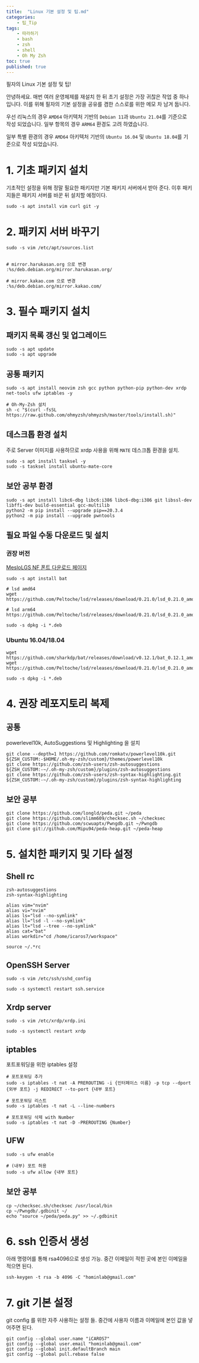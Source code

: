 ```yaml
---
title:  "Linux 기본 설정 및 팁.md"
categories:
    - 팁_Tip
tags:
    - 따라하기
    - bash
    - zsh
    - shell
    - Oh My Zsh
toc: true
published: true
---
```

필자의 Linux 기본 설정 및 팁!

안녕하세요. 매번 여러 운영체제를 재설치 한 뒤 초기 설정은 가장 귀찮은 작업 중 하나 입니다. 이를 위해 필자의 기본 설정을 공유를 겸한 스스로를 위한 메모 차 남겨 둡니다.

우선 리눅스의 경우 `AMD64` 아키텍처 기반의 `Debian 11`과 `Ubuntu 21.04`를 기준으로 작성 되었습니다. 일부 항목의 경우 `ARM64` 환경도 고려 하였습니다.

일부 특별 환경의 경우 `AMD64` 아키텍처 기반의 `Ubuntu 16.04` 및 `Ubuntu 18.04`를 기준으로 작성 되었습니다.

# 1. 기초 패키지 설치
기초적인 설정을 위해 정말 필요한 패키지만 기본 패키지 서버에서 받아 준다. 이후 패키지들은 패키지 서버를 바꾼 뒤 설치할 예정이다.

```
sudo -s apt install vim curl git -y
```

# 2. 패키지 서버 바꾸기
```
sudo -s vim /etc/apt/sources.list


# mirror.harukasan.org 으로 변경
:%s/deb.debian.org/mirror.harukasan.org/

# mirror.kakao.com 으로 변경
:%s/deb.debian.org/mirror.kakao.com/
```

# 3. 필수 패키지 설치
## 패키지 목록 갱신 및 업그레이드
```
sudo -s apt update
sudo -s apt upgrade
```

## 공통 패키지
```
sudo -s apt install neovim zsh gcc python python-pip python-dev xrdp net-tools ufw iptables -y

# Oh-My-Zsh 설치
sh -c "$(curl -fsSL https://raw.github.com/ohmyzsh/ohmyzsh/master/tools/install.sh)"
```

## 데스크톱 환경 설치
주로 Server 이미지를 사용하므로 xrdp 사용을 위해 `MATE` 데스크톱 환경을 설치.

```
sudo -s apt install tasksel -y
sudo -s tasksel install ubuntu-mate-core
```

## 보안 공부 환경
```
sudo -s apt install libc6-dbg libc6:i386 libc6-dbg:i386 git libssl-dev libffi-dev build-essential gcc-multilib
python2 -m pip install --upgrade pip==20.3.4
python2 -m pip install --upgrade pwntools
```

## 필요 파일 수동 다운로드 및 설치
### 권장 버전
[MesloLGS NF 폰트 다운로드 페이지](https://github.com/romkatv/powerlevel10k/blob/master/font.md#manual-font-installation)

```
sudo -s apt install bat

# lsd amd64
wget https://github.com/Peltoche/lsd/releases/download/0.21.0/lsd_0.21.0_amd64.deb

# lsd arm64
https://github.com/Peltoche/lsd/releases/download/0.21.0/lsd_0.21.0_amd64.deb

sudo -s dpkg -i *.deb
```

### Ubuntu 16.04/18.04
````
wget https://github.com/sharkdp/bat/releases/download/v0.12.1/bat_0.12.1_amd64.deb
wget https://github.com/Peltoche/lsd/releases/download/0.21.0/lsd_0.21.0_amd64.deb

sudo -s dpkg -i *.deb
````

# 4. 권장 레포지토리 복제
## 공통
powerlevel10k, AutoSuggestions 및 Highlighting 을 설치
```
git clone --depth=1 https://github.com/romkatv/powerlevel10k.git ${ZSH_CUSTOM:-$HOME/.oh-my-zsh/custom}/themes/powerlevel10k
git clone https://github.com/zsh-users/zsh-autosuggestions ${ZSH_CUSTOM:-~/.oh-my-zsh/custom}/plugins/zsh-autosuggestions
git clone https://github.com/zsh-users/zsh-syntax-highlighting.git ${ZSH_CUSTOM:-~/.oh-my-zsh/custom}/plugins/zsh-syntax-highlighting
```

## 보안 공부
```
git clone https://github.com/longld/peda.git ~/peda
git clone https://github.com/slimm609/checksec.sh ~/checksec
git clone https://github.com/scwuaptx/Pwngdb.git ~/Pwngdb
git clone git://github.com/Mipu94/peda-heap.git ~/peda-heap
```

# 5. 설치한 패키지 및 기타 설정
## Shell rc
```
zsh-autosuggestions
zsh-syntax-highlighting

alias vim="nvim"
alias vi="nvim"
alias ls="lsd --no-symlink"
alias ll="lsd -l --no-symlink"
alias lt="lsd --tree --no-symlink"
alias cat="bat"
alias workdir="cd /home/icaros7/workspace"

source ~/.*rc
```

## OpenSSH Server
```
sudo -s vim /etc/ssh/sshd_config

sudo -s systemctl restart ssh.service
```

## Xrdp server
```
sudo -s vim /etc/xrdp/xrdp.ini

sudo -s systemctl restart xrdp
```

## iptables
포트포워딩을 위한 iptables 설정
```
# 포트포워딩 추가
sudo -s iptables -t nat -A PREROUTING -i {인터페이스 이름} -p tcp --dport {외부 포트} -j REDIRECT --to-port {내부 포트}

# 포트포워딩 리스트
sudo -s iptables -t nat -L --line-numbers

# 포트포워딩 삭제 with Number
sudo -s iptables -t nat -D -PREROUTING {Number}
```

## UFW
```
sudo -s ufw enable

# (내부) 포트 허용
sudo -s ufw allow {내부 포트}
```

## 보안 공부
```
cp ~/checksec.sh/checksec /usr/local/bin
cp ~/Pwngdb/.gdbinit ~/
echo "source ~/peda/peda.py" >> ~/.gdbinit
```

# 6. ssh 인증서 생성
아래 명령어를 통해 rsa4096으로 생성 가능. 중간 이메일이 적힌 곳에 본인 이메일을 적으면 된다.

```
ssh-keygen -t rsa -b 4096 -C "hominlab@gmail.com"
```

# 7. git 기본 설정
git config 를 위한 자주 사용하는 설정 들. 중간에 사용자 이름과 이메일에 본인 값을 넣어주면 된다.

```
git config --global user.name "iCAROS7"
git config --global user.email "hominlab@gmail.com"
git config --global init.defaultBranch main
git config --global pull.rebase false
```

